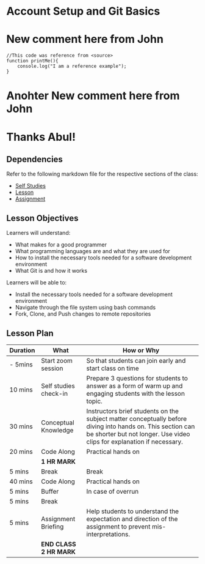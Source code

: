 # Account Setup and Git Basics
# New comment here from John
    //This code was reference from <source>
    function printMe(){
        console.log("I am a reference example");
    }
# Anohter New comment here from John
# Thanks Abul!

## Dependencies

Refer to the following markdown file for the respective sections of the class:
- [Self Studies](./studies.md)
- [Lesson](./lesson.md)
- [Assignment](./assignment.md)

## Lesson Objectives

Learners will understand:
- What makes for a good programmer
- What programming languages are and what they are used for
- How to install the necessary tools needed for a software development environment
- What Git is and how it works

Learners will be able to:
- Install the necessary tools needed for a software development environment
- Navigate through the file system using bash commands
- Fork, Clone, and Push changes to remote repositories

## Lesson Plan

|Duration|What|How or Why|
|--------|-----|-------|
|- 5mins |Start zoom session|So that students can join early and start class on time|
|10 mins|Self studies check-in|Prepare 3 questions for students to answer as a form of warm up and engaging students with the lesson topic.|
|30 mins|Conceptual Knowledge| Instructors brief students on the subject matter conceptually before diving into hands on. This section can be shorter but not longer. Use video clips for explanation if necessary.|
|20 mins|Code Along| Practical hands on|
||**1 HR MARK**|
|5 mins|Break|Break|
|40 mins|Code Along| Practical hands on|
|5 mins|Buffer|In case of overrun|
|5 mins|Break||
|5 mins|Assignment Briefing|Help students to understand the expectation and direction of the assignment to prevent mis-interpretations.|
||**END CLASS 2 HR MARK**|
